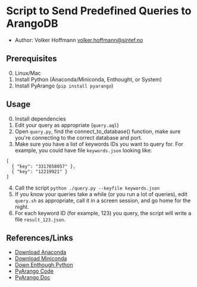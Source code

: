 # Script to Send Predefined Queries to ArangoDB

- Author: Volker Hoffmann <volker.hoffmann@sintef.no>

## Prerequisites

0. Linux/Mac
1. Install Python (Anaconda/Miniconda, Enthought, or System)
2. Install PyArango (`pip install pyarango`)

## Usage

0. Install dependencies
1. Edit your query as appropriate (`query.aql`)
2. Open `query.py`, find the connect_to_database() function, make sure you're connecting to the correct database and port.
3. Make sure you have a list of keywords IDs you want to query for. For example, you could have file `keywords.json` looking like:

```
[
  { "key": "3317658057" },
  { "key": "12219921" } 
]
```

4. Call the script `python ./query.py --keyfile keywords.json`
5. If you know your queries take a while (or you run a lot of queries), edit `query.sh` as appropriate, call it in a screen session, and go home for the night.
6. For each keyword ID (for example, 123) you query, the script will write a file `result_123.json`.

## References/Links

- [Download Anaconda](https://www.anaconda.com/)
- [Download Miniconda](https://conda.io/miniconda.html)
- [Down Enthough Python](https://www.enthought.com/product/enthought-python-distribution/)
- [PyArango Code](https://github.com/tariqdaouda/pyArango)
- [PyArango Doc](http://bioinfo.iric.ca/~daoudat/pyArango/)
